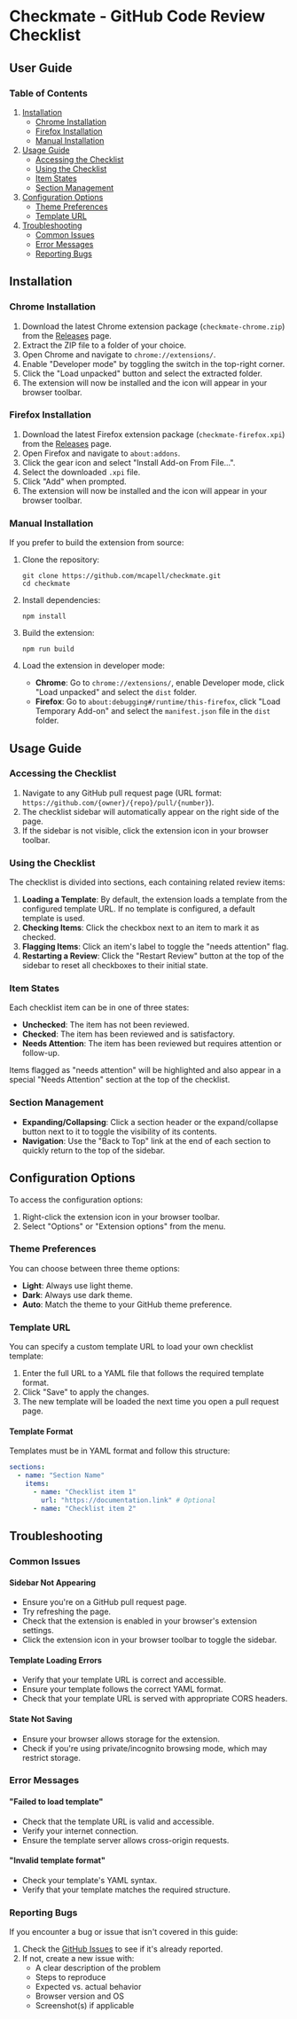 # Checkmate - GitHub Code Review Checklist

## User Guide

### Table of Contents
1. [Installation](#installation)
   - [Chrome Installation](#chrome-installation)
   - [Firefox Installation](#firefox-installation)
   - [Manual Installation](#manual-installation)
2. [Usage Guide](#usage-guide)
   - [Accessing the Checklist](#accessing-the-checklist)
   - [Using the Checklist](#using-the-checklist)
   - [Item States](#item-states)
   - [Section Management](#section-management)
3. [Configuration Options](#configuration-options)
   - [Theme Preferences](#theme-preferences)
   - [Template URL](#template-url)
4. [Troubleshooting](#troubleshooting)
   - [Common Issues](#common-issues)
   - [Error Messages](#error-messages)
   - [Reporting Bugs](#reporting-bugs)

## Installation

### Chrome Installation

1. Download the latest Chrome extension package (`checkmate-chrome.zip`) from the [Releases](https://github.com/mcapell/checkmate/releases) page.
2. Extract the ZIP file to a folder of your choice.
3. Open Chrome and navigate to `chrome://extensions/`.
4. Enable "Developer mode" by toggling the switch in the top-right corner.
5. Click the "Load unpacked" button and select the extracted folder.
6. The extension will now be installed and the icon will appear in your browser toolbar.

### Firefox Installation

1. Download the latest Firefox extension package (`checkmate-firefox.xpi`) from the [Releases](https://github.com/mcapell/checkmate/releases) page.
2. Open Firefox and navigate to `about:addons`.
3. Click the gear icon and select "Install Add-on From File...".
4. Select the downloaded `.xpi` file.
5. Click "Add" when prompted.
6. The extension will now be installed and the icon will appear in your browser toolbar.

### Manual Installation

If you prefer to build the extension from source:

1. Clone the repository:
   ```
   git clone https://github.com/mcapell/checkmate.git
   cd checkmate
   ```

2. Install dependencies:
   ```
   npm install
   ```

3. Build the extension:
   ```
   npm run build
   ```

4. Load the extension in developer mode:
   - **Chrome**: Go to `chrome://extensions/`, enable Developer mode, click "Load unpacked" and select the `dist` folder.
   - **Firefox**: Go to `about:debugging#/runtime/this-firefox`, click "Load Temporary Add-on" and select the `manifest.json` file in the `dist` folder.

## Usage Guide

### Accessing the Checklist

1. Navigate to any GitHub pull request page (URL format: `https://github.com/{owner}/{repo}/pull/{number}`).
2. The checklist sidebar will automatically appear on the right side of the page.
3. If the sidebar is not visible, click the extension icon in your browser toolbar.

### Using the Checklist

The checklist is divided into sections, each containing related review items:

1. **Loading a Template**: By default, the extension loads a template from the configured template URL. If no template is configured, a default template is used.
2. **Checking Items**: Click the checkbox next to an item to mark it as checked.
3. **Flagging Items**: Click an item's label to toggle the "needs attention" flag.
4. **Restarting a Review**: Click the "Restart Review" button at the top of the sidebar to reset all checkboxes to their initial state.

### Item States

Each checklist item can be in one of three states:

- **Unchecked**: The item has not been reviewed.
- **Checked**: The item has been reviewed and is satisfactory.
- **Needs Attention**: The item has been reviewed but requires attention or follow-up.

Items flagged as "needs attention" will be highlighted and also appear in a special "Needs Attention" section at the top of the checklist.

### Section Management

- **Expanding/Collapsing**: Click a section header or the expand/collapse button next to it to toggle the visibility of its contents.
- **Navigation**: Use the "Back to Top" link at the end of each section to quickly return to the top of the sidebar.

## Configuration Options

To access the configuration options:

1. Right-click the extension icon in your browser toolbar.
2. Select "Options" or "Extension options" from the menu.

### Theme Preferences

You can choose between three theme options:

- **Light**: Always use light theme.
- **Dark**: Always use dark theme.
- **Auto**: Match the theme to your GitHub theme preference.

### Template URL

You can specify a custom template URL to load your own checklist template:

1. Enter the full URL to a YAML file that follows the required template format.
2. Click "Save" to apply the changes.
3. The new template will be loaded the next time you open a pull request page.

#### Template Format

Templates must be in YAML format and follow this structure:

```yaml
sections:
  - name: "Section Name"
    items:
      - name: "Checklist item 1"
        url: "https://documentation.link" # Optional
      - name: "Checklist item 2"
```

## Troubleshooting

### Common Issues

#### Sidebar Not Appearing

- Ensure you're on a GitHub pull request page.
- Try refreshing the page.
- Check that the extension is enabled in your browser's extension settings.
- Click the extension icon in your browser toolbar to toggle the sidebar.

#### Template Loading Errors

- Verify that your template URL is correct and accessible.
- Ensure your template follows the correct YAML format.
- Check that your template URL is served with appropriate CORS headers.

#### State Not Saving

- Ensure your browser allows storage for the extension.
- Check if you're using private/incognito browsing mode, which may restrict storage.

### Error Messages

#### "Failed to load template"

- Check that the template URL is valid and accessible.
- Verify your internet connection.
- Ensure the template server allows cross-origin requests.

#### "Invalid template format"

- Check your template's YAML syntax.
- Verify that your template matches the required structure.

### Reporting Bugs

If you encounter a bug or issue that isn't covered in this guide:

1. Check the [GitHub Issues](https://github.com/mcapell/checkmate/issues) to see if it's already reported.
2. If not, create a new issue with:
   - A clear description of the problem
   - Steps to reproduce
   - Expected vs. actual behavior
   - Browser version and OS
   - Screenshot(s) if applicable 